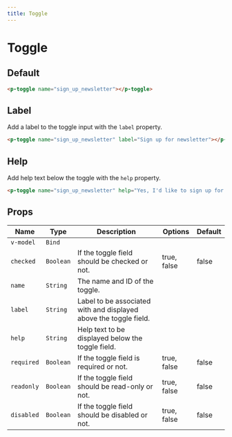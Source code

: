```yaml
---
title: Toggle
---
```


# Toggle

## Default
```html
<p-toggle name="sign_up_newsletter"></p-toggle>
```

## Label
Add a label to the toggle input with the `label` property.

```html
<p-toggle name="sign_up_newsletter" label="Sign up for newsletter"></p-toggle>
```

## Help
Add help text below the toggle with the `help` property.

```html
<p-toggle name="sign_up_newsletter" help="Yes, I'd like to sign up for your awesome newsletter!"></p-toggle>
```

## Props
| Name | Type | Description | Options | Default |
|------|------|-------------|---------|---------|
| `v-model` | `Bind` | | | |
| `checked` | `Boolean` | If the toggle field should be checked or not. | true, false | false |
| `name` | `String` | The name and ID of the toggle. | | |
| `label` | `String` | Label to be associated with and displayed above the toggle field. | | |
| `help` | `String` | Help text to be displayed below the toggle field. | | |
| `required` | `Boolean` | If the toggle field is required or not. | true, false | false |
| `readonly` | `Boolean` | If the toggle field should be read-only or not. | true, false | false |
| `disabled` | `Boolean` | If the toggle field should be disabled or not. | true, false | false |